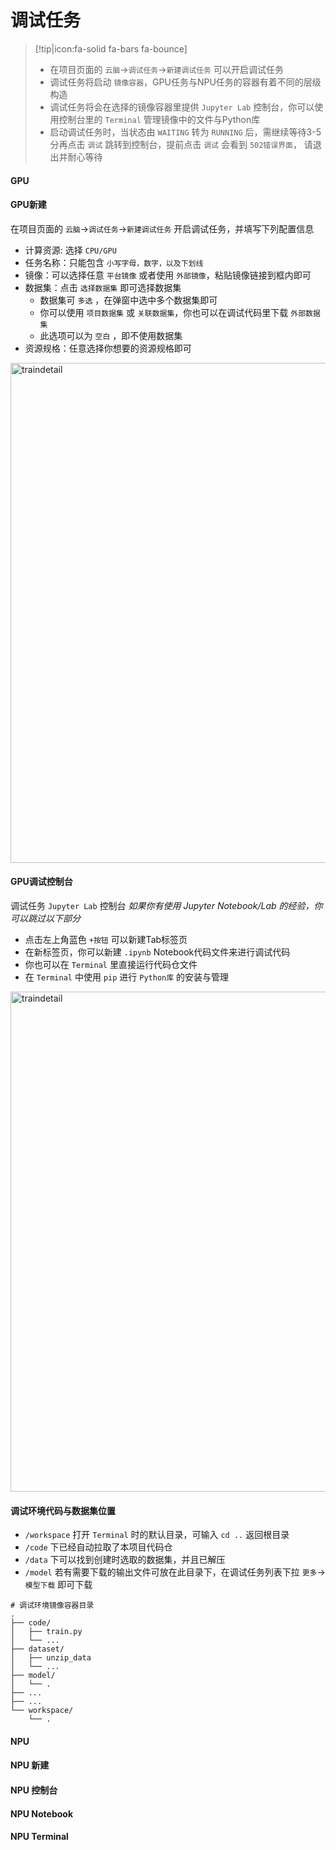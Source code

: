 # 调试任务

> [!tip|icon:fa-solid fa-bars fa-bounce]
> - 在项目页面的 `云脑`->`调试任务`->`新建调试任务` 可以开启调试任务
> - 调试任务将启动 `镜像容器`，GPU任务与NPU任务的容器有着不同的层级构造
> - 调试任务将会在选择的镜像容器里提供 `Jupyter Lab` 控制台，你可以使用控制台里的 `Terminal` 管理镜像中的文件与Python库
> - 启动调试任务时，当状态由 `WAITING` 转为 `RUNNING` 后，需继续等待3-5分再点击 `调试` 跳转到控制台，提前点击 `调试` 会看到 `502错误界面`， 请退出并耐心等待

<!-- tabs:start -->

#### **GPU**

#### GPU新建
在项目页面的 `云脑`->`调试任务`->`新建调试任务` 开启调试任务，并填写下列配置信息
- 计算资源: 选择 `CPU/GPU`
- 任务名称：只能包含 `小写字母，数字，以及下划线`
- 镜像：可以选择任意 `平台镜像` 或者使用 `外部镜像`，粘贴镜像链接到框内即可
- 数据集：点击 `选择数据集` 即可选择数据集
    - 数据集可 `多选` ，在弹窗中选中多个数据集即可
    - 你可以使用 `项目数据集` 或 `关联数据集`，你也可以在调试代码里下载 `外部数据集`
    - 此选项可以为 `空白` ，即不使用数据集
- 资源规格：任意选择你想要的资源规格即可

<img src="_media/dataset/usagecreate.png" width = "800" alt="traindetail" align=middle />

#### GPU调试控制台
调试任务 `Jupyter Lab` 控制台 *如果你有使用 Jupyter Notebook/Lab 的经验，你可以跳过以下部分*
- 点击左上角蓝色 `+按钮` 可以新建Tab标签页
- 在新标签页，你可以新建 `.ipynb` Notebook代码文件来进行调试代码
- 你也可以在 `Terminal` 里直接运行代码仓文件
- 在 `Terminal` 中使用 `pip` 进行 `Python库` 的安装与管理

<img src="_media/dataset/usagelab.png" width = "800" alt="traindetail" align=middle />

#### 调试环境代码与数据集位置

- `/workspace` 打开 `Terminal` 时的默认目录，可输入 `cd ..` 返回根目录
- `/code` 下已经自动拉取了本项目代码仓
- `/data` 下可以找到创建时选取的数据集，并且已解压
- `/model` 若有需要下载的输出文件可放在此目录下，在调试任务列表下拉 `更多`->`模型下载` 即可下载 

``` text
# 调试环境镜像容器目录
.
├── code/
│   ├── train.py
│   └── ...
├── dataset/
│   ├── unzip_data
│   └── ...
├── model/
│   └── .
├── ...
├── ...    
└── workspace/
    └── .
```

#### **NPU**

#### NPU 新建

#### NPU 控制台

#### NPU Notebook

#### NPU Terminal

<!-- tabs:end -->
